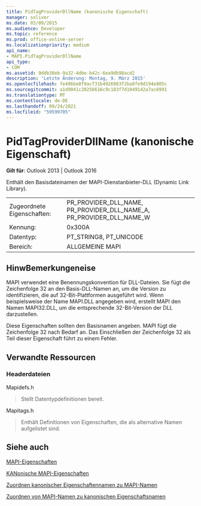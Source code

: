 ```yaml
---
title: PidTagProviderDllName (kanonische Eigenschaft)
manager: soliver
ms.date: 03/09/2015
ms.audience: Developer
ms.topic: reference
ms.prod: office-online-server
ms.localizationpriority: medium
api_name:
- MAPI.PidTagProviderDllName
api_type:
- COM
ms.assetid: 9ddb38eb-9a32-4dbe-b42c-6ea9db98acd2
description: 'Letzte Änderung: Montag, 9. März 2015'
ms.openlocfilehash: fe496be8f9acf31b4926983f2ba8fe9d194e805c
ms.sourcegitcommit: a1d9041c20256616c9c183f7d1049142a7ac6991
ms.translationtype: MT
ms.contentlocale: de-DE
ms.lasthandoff: 09/24/2021
ms.locfileid: "59599705"
---
```

# <a name="pidtagproviderdllname-canonical-property"></a>PidTagProviderDllName (kanonische Eigenschaft)

  
  
**Gilt für**: Outlook 2013 | Outlook 2016 
  
Enthält den Basisdateinamen der MAPI-Dienstanbieter-DLL (Dynamic Link Library).
  
|||
|:-----|:-----|
|Zugeordnete Eigenschaften:  <br/> |PR_PROVIDER_DLL_NAME, PR_PROVIDER_DLL_NAME_A, PR_PROVIDER_DLL_NAME_W  <br/> |
|Kennung:  <br/> |0x300A  <br/> |
|Datentyp:  <br/> |PT_STRING8, PT_UNICODE  <br/> |
|Bereich:  <br/> |ALLGEMEINE MAPI  <br/> |
   
## <a name="remarks"></a>HinwBemerkungeneise

MAPI verwendet eine Benennungskonvention für DLL-Dateien. Sie fügt die Zeichenfolge 32 an den Basis-DLL-Namen an, um die Version zu identifizieren, die auf 32-Bit-Plattformen ausgeführt wird. Wenn beispielsweise der Name MAPI.DLL angegeben wird, erstellt MAPI den Namen MAPI32.DLL, um die entsprechende 32-Bit-Version der DLL darzustellen.
  
Diese Eigenschaften sollten den Basisnamen angeben. MAPI fügt die Zeichenfolge 32 nach Bedarf an. Das Einschließen der Zeichenfolge 32 als Teil dieser Eigenschaft führt zu einem Fehler.
  
## <a name="related-resources"></a>Verwandte Ressourcen

### <a name="header-files"></a>Headerdateien

Mapidefs.h
  
> Stellt Datentypdefinitionen bereit.
    
Mapitags.h
  
> Enthält Definitionen von Eigenschaften, die als alternative Namen aufgelistet sind.
    
## <a name="see-also"></a>Siehe auch



[MAPI-Eigenschaften](mapi-properties.md)
  
[KANonische MAPI-Eigenschaften](mapi-canonical-properties.md)
  
[Zuordnen kanonischer Eigenschaftennamen zu MAPI-Namen](mapping-canonical-property-names-to-mapi-names.md)
  
[Zuordnen von MAPI-Namen zu kanonischen Eigenschaftsnamen](mapping-mapi-names-to-canonical-property-names.md)

